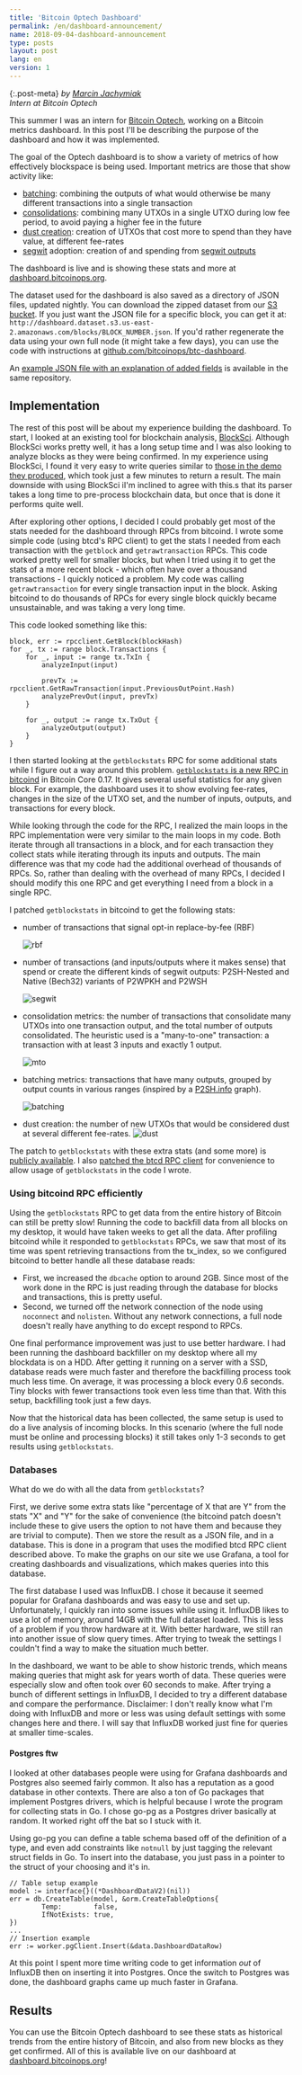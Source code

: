 ```yaml
---
title: 'Bitcoin Optech Dashboard'
permalink: /en/dashboard-announcement/
name: 2018-09-04-dashboard-announcement
type: posts
layout: post
lang: en
version: 1
---
```


{:.post-meta}
*by [Marcin Jachymiak](https://github.com/marcinja)<br>Intern at Bitcoin Optech*

This summer I was an intern for [Bitcoin Optech](https://bitcoinops.org), working on a Bitcoin metrics dashboard. In this post I'll be describing the purpose of the dashboard and how it was implemented. 

The goal of the Optech dashboard is to show a variety of metrics of how effectively blockspace is being used. Important metrics are those that show activity like: 
 - [batching](https://en.bitcoin.it/wiki/Techniques_to_reduce_transaction_fees#Payment_batching): combining the outputs of what would otherwise be many different transactions into a single transaction
 - [consolidations](https://en.bitcoin.it/wiki/Techniques_to_reduce_transaction_fees#Consolidation): combining many UTXOs in a single UTXO during low fee period, to avoid paying a higher fee in the future
 - [dust creation](https://bitcoin.stackexchange.com/questions/10986/what-is-meant-by-bitcoin-dust): creation of UTXOs that cost more to spend than they have value, at different fee-rates
 - [segwit](https://bitcoincore.org/en/2016/01/26/segwit-benefits/) adoption: creation of and spending from [segwit outputs](https://en.bitcoin.it/wiki/Techniques_to_reduce_transaction_fees#P2SH-wrapped_segwit)
 

The dashboard is live and is showing these stats and more at [dashboard.bitcoinops.org](https://dashboard.bitcoinops.org).

The dataset used for the dashboard is also saved as a directory of JSON files, updated nightly. You can download the zipped dataset from our [S3 bucket](http://dashboard.dataset.s3.us-east-2.amazonaws.com/backups/bitcoinops-dataset.tar.gz). If you just want the JSON file for a specific block, you can get it at: `http://dashboard.dataset.s3.us-east-2.amazonaws.com/blocks/BLOCK_NUMBER.json`. If you'd rather regenerate the data using your own full node (it might take a few days), you can use the code with instructions at [github.com/bitcoinops/btc-dashboard](https://github.com/bitcoinops/btc-dashboard).

An [example JSON file with an explanation of added fields](https://github.com/bitcoinops/btc-dashboard/blob/master/STATS_TRACKED.md) is available in the same repository.
 
## Implementation
The rest of this post will be about my experience building the dashboard. To start, I looked at an existing tool for blockchain analysis, [BlockSci](https://github.com/citp/BlockSci). Although BlockSci works pretty well, it has a long setup time and I was also looking to analyze blocks as they were being confirmed. In my experience using BlockSci, I found it very easy to write queries similar to [those in the demo they produced](https://citp.github.io/BlockSci/demo.html), which took just a few minutes to return a result. The main downside with using BlockSci iI'm inclined to agree with this.s that its parser takes a long time to pre-process blockchain data, but once that is done it performs quite well.

After exploring other options, I decided I could probably get most of the stats needed for the dashboard through RPCs from bitcoind. I wrote some simple code (using btcd's RPC client) to get the stats I needed from each transaction with the `getblock` and `getrawtransaction` RPCs. This code worked pretty well for smaller blocks, but when I tried using it to get the stats of a more recent block - which often have over a thousand transactions - I quickly noticed a problem. My code was calling `getrawtransaction` for every single transaction input in the block. Asking bitcoind to do thousands of RPCs for every single block quickly became unsustainable, and was taking a very long time. 

This code looked something like this:
```
block, err := rpcclient.GetBlock(blockHash)
for _, tx := range block.Transactions {
    for _, input := range tx.TxIn {
        analyzeInput(input)
            
        prevTx := rpcclient.GetRawTransaction(input.PreviousOutPoint.Hash)
        analyzePrevOut(input, prevTx)
    }

    for _, output := range tx.TxOut {
        analyzeOutput(output)
    }
}
```

I then started looking at the `getblockstats` RPC for some additional stats while I figure out a way around this problem. [`getblockstats` is a new RPC in bitcoind](https://github.com/bitcoin/bitcoin/pull/10757) in Bitcoin Core 0.17. It gives several useful statistics for any given block. For example, the dashboard uses it to show evolving fee-rates, changes in the size of the UTXO set, and the number of inputs, outputs, and transactions for every block.

While looking through the code for the RPC, I realized the main loops in the RPC implementation were very similar to the main loops in my code. Both iterate through all transactions in a block, and for each transaction they collect stats while iterating through its inputs and outputs. The main difference was that my code had the additional overhead of thousands of RPCs. So, rather than dealing with the overhead of many RPCs, I decided I should modify this one RPC and get everything I need from a block in a single RPC.

I patched `getblockstats` in bitcoind to get the following stats:
- number of transactions that signal opt-in replace-by-fee (RBF)

    ![rbf](/img/posts/dashboard-announcement/rbf-graph.png)

- number of transactions (and inputs/outputs where it makes sense) that spend or create the different kinds of segwit outputs: P2SH-Nested and Native (Bech32) variants of P2WPKH and P2WSH

    ![segwit](/img/posts/dashboard-announcement/segwit-example-graph.png)

- consolidation metrics: the number of transactions that consolidate many UTXOs into one transaction output, and the total number of outputs consolidated. The heuristic used is a "many-to-one" transaction: a transaction with at least 3 inputs and exactly 1 output. 

    ![mto](/img/posts/dashboard-announcement/mto-consolidations.png)

- batching metrics: transactions that have many outputs, grouped by output counts in various ranges (inspired by a [P2SH.info](https://p2sh.info/dashboard/db/batching?orgId=1) graph).

    ![batching](/img/posts/dashboard-announcement/batching.png)
  
- dust creation: the number of new UTXOs that would be considered dust at several different fee-rates. 
    ![dust](/img/posts/dashboard-announcement/dust.png)

The patch to `getblockstats` with these extra stats (and some more) is [publicly available](https:///github.com/bitcoinops/bitcoin/tree/expand-getblockstats). I also [patched the btcd RPC client](https://github.com/bitcoinops/btcd/tree/dashboard-rpc) for convenience to allow usage of `getblockstats` in the code I wrote.

### Using bitcoind RPC efficiently
Using the `getblockstats` RPC to get data from the entire history of Bitcoin can still be pretty slow! Running the code to backfill data from all blocks on my desktop, it would have taken weeks to get all the data. After profiling bitcoind while it responded to `getblockstats` RPCs, we saw that most of its time was spent retrieving transactions from the tx_index, so we configured bitcoind to better handle all these database reads:

- First, we increased the `dbcache` option to around 2GB. Since most of the work done in the RPC is just reading through the database for blocks and transactions, this is pretty useful.
- Second, we turned off the network connection of the node using `noconnect` and `nolisten`. Without any network connections, a full node doesn't really have anything to do except respond to RPCs. 

One final performance improvement was just to use better hardware. I had been running the dashboard backfiller on my desktop where all my blockdata is on a HDD. After getting it running on a server with a SSD, database reads were much faster and therefore the backfilling process took much less time. On average, it was processing a block every 0.6 seconds. Tiny blocks with fewer transactions took even less time than that. With this setup, backfilling took just a few days.

Now that the historical data has been collected, the same setup is used to do a live analysis of incoming blocks. In this scenario (where the full node must be online and processing blocks) it still takes only 1-3 seconds to get results using `getblockstats`.

### Databases
What do we do with all the data from `getblockstats`?

First, we derive some extra stats like "percentage of X that are Y" from the stats "X" and "Y" for the sake of convenience (the bitcoind patch doesn't include these to give users the option to not have them and because they are trivial to compute). Then we store the result as a JSON file, and in a database. This is done in a program that uses the modified btcd RPC client described above. To make the graphs on our site we use Grafana, a tool for creating dashboards and visualizations, which makes queries into this database. 

The first database I used was InfluxDB. I chose it because it seemed popular for Grafana dashboards and was easy to use and set up. Unfortunately, I quickly ran into some issues while using it. InfluxDB likes to use a lot of memory, around 14GB with the full dataset loaded. This is less of a problem if you throw hardware at it. With better hardware, we still ran into another issue of slow query times. After trying to tweak the settings I couldn't find a way to make the situation much better. 

In the dashboard, we want to be able to show historic trends, which means making queries that might ask for years worth of data. These queries were especially slow and often took over 60 seconds to make. After trying a bunch of different settings in InfluxDB, I decided to try a different database and compare the performance. Disclaimer: I don't really know what I'm doing with InfluxDB and more or less was using default settings with some changes here and there. I will say that InfluxDB worked just fine for queries at smaller time-scales.


#### Postgres ftw
I looked at other databases people were using for Grafana dashboards and Postgres also seemed fairly common. It also has a reputation as a good database in other contexts. There are also a ton of Go packages that implement Postgres drivers, which is helpful because I wrote the program for collecting stats in Go. I chose go-pg as a Postgres driver basically at random. It worked right off the bat so I stuck with it.

Using go-pg you can define a table schema based off of the definition of a type, and even add constraints like `notnull` by just tagging the relevant struct fields in Go. To insert into the database, you just pass in a pointer to the struct of your choosing and it's in.

```
// Table setup example
model := interface{}((*DashboardDataV2)(nil))
err = db.CreateTable(model, &orm.CreateTableOptions{
        Temp:        false,
        IfNotExists: true,
})
...
// Insertion example
err := worker.pgClient.Insert(&data.DashboardDataRow)
```

At this point I spent more time writing code to get information *out* of InfluxDB then on inserting it into Postgres. Once the switch to Postgres was done, the dashboard graphs came up much faster in Grafana. 

## Results
You can use the Bitcoin Optech dashboard to see these stats as historical trends from the entire history of Bitcoin, and also from new blocks as they get confirmed. All of this is available live on our dashboard at [dashboard.bitcoinops.org](https://dashboard.bitcoinops.org)!
